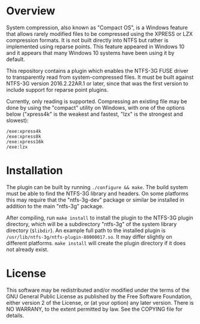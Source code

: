 # Overview

System compression, also known as "Compact OS", is a Windows feature that allows
rarely modified files to be compressed using the XPRESS or LZX compression
formats.  It is not built directly into NTFS but rather is implemented using
reparse points.  This feature appeared in Windows 10 and it appears that many
Windows 10 systems have been using it by default.

This repository contains a plugin which enables the NTFS-3G FUSE driver to
transparently read from system-compressed files.  It must be built against
NTFS-3G version 2016.2.22AR.1 or later, since that was the first version to
include support for reparse point plugins.

Currently, only reading is supported.  Compressing an existing file may be done
by using the "compact" utility on Windows, with one of the options below
("xpress4k" is the weakest and fastest, "lzx" is the strongest and slowest):

	/exe:xpress4k
	/exe:xpress8k
	/exe:xpress16k
	/exe:lzx

# Installation

The plugin can be built by running `./configure && make`.  The build system must
be able to find the NTFS-3G library and headers.  On some platforms this may
require that the "ntfs-3g-dev" package or similar be installed in addition to
the main "ntfs-3g" package.

After compiling, run `make install` to install the plugin to the NTFS-3G plugin
directory, which will be a subdirectory "ntfs-3g" of the system library
directory (`$libdir`).  An example full path to the installed plugin is
`/usr/lib/ntfs-3g/ntfs-plugin-80000017.so`.  It may differ slightly on different
platforms.  `make install` will create the plugin directory if it does not
already exist.

# License

This software may be redistributed and/or modified under the terms of the GNU
General Public License as published by the Free Software Foundation, either
version 2 of the License, or (at your option) any later version.  There is NO
WARRANY, to the extent permitted by law.  See the COPYING file for details.
